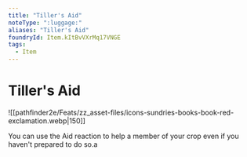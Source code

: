 ```yaml
---
title: "Tiller's Aid"
noteType: ":luggage:"
aliases: "Tiller's Aid"
foundryId: Item.kItBvVXrMq17VNGE
tags:
  - Item
---
```


# Tiller's Aid
![[pathfinder2e/Feats/zz_asset-files/icons-sundries-books-book-red-exclamation.webp|150]]

You can use the Aid reaction to help a member of your crop even if you haven't prepared to do so.a
